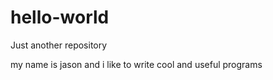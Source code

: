 # hello-world
Just another repository

my name is jason and i like to write cool and useful programs
